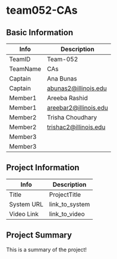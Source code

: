 # team052-CAs

## Basic Information

|   Info      |        Description     |
| ----------- | ---------------------- |
| TeamID      |        Team-052        |
| TeamName    |         CAs            |
| Captain     |       Ana Bunas        |
| Captain     |  abunas2@illinois.edu  |
| Member1     |    Areeba Rashid       |
| Member1     | areebar2@illinois.edu  |
| Member2     |    Trisha Choudhary    |
| Member2     |  trishac2@illinois.edu |
| Member3     |                        |
| Member3     |                        |

## Project Information

|   Info      |        Description     |
| ----------- | ---------------------- |
|  Title      |       ProjectTitle     |
| System URL  |      link_to_system    |
| Video Link  |      link_to_video     |

## Project Summary

This is a summary of the project!
